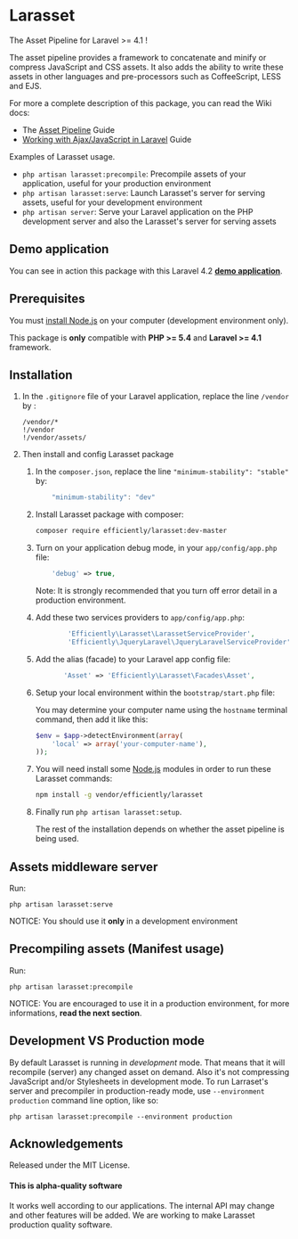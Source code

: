 Larasset
========

The Asset Pipeline for Laravel >= 4.1 !

The asset pipeline provides a framework to concatenate and minify or compress
JavaScript and CSS assets. It also adds the ability to write these assets in
other languages and pre-processors such as CoffeeScript, LESS and EJS.

For more a complete description of this package, you can read the Wiki docs:
* The [Asset Pipeline](https://github.com/efficiently/larasset/wiki/Asset-pipeline) Guide
* [Working with Ajax/JavaScript in Laravel](https://github.com/efficiently/larasset/wiki/Working-with-JavaScript-and-Larasset) Guide

Examples of Larasset usage.

- `php artisan larasset:precompile`: Precompile assets of your application, useful for your production environment
- `php artisan larasset:serve`:      Launch Larasset's server for serving assets, useful for your development environment
- `php artisan server`:              Serve your Laravel application on the PHP development server and also the Larasset's server for serving assets

Demo application
----------------

You can see in action this package with this Laravel 4.2 [**demo application**](https://github.com/efficiently/laravel_larasset_app).

Prerequisites
-------------

You must [install Node.js](http://nodejs.org) on your computer (development environment only).

This package is **only** compatible with **PHP >= 5.4** and **Laravel >= 4.1** framework.

Installation
------------

1. In the `.gitignore` file of your Laravel application, replace the line `/vendor` by :

    ```
    /vendor/*
    !/vendor
    !/vendor/assets/
    ```

2. Then install and config Larasset package

    1. In the `composer.json`, replace the line `"minimum-stability": "stable"` by:

        ```javascript
            "minimum-stability": "dev"
        ```

    2. Install Larasset package with composer:
    
        ```sh
        composer require efficiently/larasset:dev-master
        ```
        
    3. Turn on your application debug mode, in your `app/config/app.php` file:
        
        ```php
            'debug' => true,
        ```
        
        Note: It is strongly recommended that you turn off error detail in a production environment.

	4. Add these two services providers to `app/config/app.php`:

        ```php
                'Efficiently\Larasset\LarassetServiceProvider',
                'Efficiently\JqueryLaravel\JqueryLaravelServiceProvider',
        ```

    5. Add the alias (facade) to your Laravel app config file:

        ```php
               'Asset' => 'Efficiently\Larasset\Facades\Asset',
        ```

    6. Setup your local environment within the `bootstrap/start.php` file:

        You may determine your computer name using the `hostname` terminal command, then add it like this:

        ```php
        $env = $app->detectEnvironment(array(
            'local' => array('your-computer-name'),
        ));
        ```

    7. You will need install some [Node.js](http://nodejs.org/) modules in order to run these Larasset commands:

        ```sh
        npm install -g vendor/efficiently/larasset
        ```

    8. Finally run `php artisan larasset:setup`.
	
	    The rest of the installation depends on whether the asset pipeline is being used.

Assets middleware server
------------------------

Run:

    php artisan larasset:serve

NOTICE: You should use it **only** in a development environment


Precompiling assets (Manifest usage)
------------------------------------

Run:

    php artisan larasset:precompile

NOTICE: You are encouraged to use it in a production environment, 
for more informations, **read the next section**.


Development VS Production mode
------------------------------

By default Larasset is running in _development_ mode. That means that it will
recompile (server) any changed asset on demand. Also it's not compressing
JavaScript and/or Stylesheets in development mode. To run Larraset's server and
precompiler in production-ready mode, use `--environment production` command line
option, like so:

    php artisan larasset:precompile --environment production


Acknowledgements
----------------

Released under the MIT License.

#### This is alpha-quality software
It works well according to our applications. The internal API may change and other features will be added.
We are working to make Larasset production quality software.